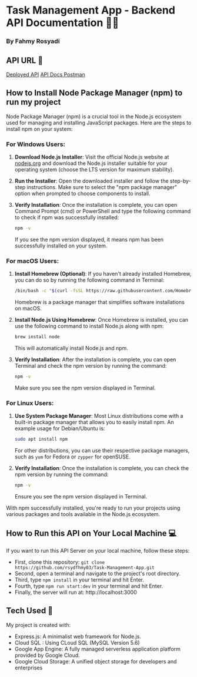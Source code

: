 # Task Management App - Backend API Documentation 🧑‍💻

### By Fahmy Rosyadi

## API URL 🔗
[Deployed API](https://seal-backend-fahmy.et.r.appspot.com/)
[API Docs Postman](https://documenter.getpostman.com/view/24438178/2sA3s7kUvG)

## How to Install Node Package Manager (npm) to run my project

Node Package Manager (npm) is a crucial tool in the Node.js ecosystem used for managing and installing JavaScript packages. Here are the steps to install npm on your system:

### For Windows Users:

1. **Download Node.js Installer**: Visit the official Node.js website at [nodejs.org](https://nodejs.org/) and download the Node.js installer suitable for your operating system (choose the LTS version for maximum stability).

2. **Run the Installer**: Open the downloaded installer and follow the step-by-step instructions. Make sure to select the "npm package manager" option when prompted to choose components to install.

3. **Verify Installation**: Once the installation is complete, you can open Command Prompt (cmd) or PowerShell and type the following command to check if npm was successfully installed:

    ```sh
    npm -v
    ```

    If you see the npm version displayed, it means npm has been successfully installed on your system.

### For macOS Users:

1. **Install Homebrew (Optional)**: If you haven't already installed Homebrew, you can do so by running the following command in Terminal:

    ```sh
    /bin/bash -c "$(curl -fsSL https://raw.githubusercontent.com/Homebrew/install/HEAD/install.sh)"
    ```

    Homebrew is a package manager that simplifies software installations on macOS.

2. **Install Node.js Using Homebrew**: Once Homebrew is installed, you can use the following command to install Node.js along with npm:

    ```sh
    brew install node
    ```

    This will automatically install Node.js and npm.

3. **Verify Installation**: After the installation is complete, you can open Terminal and check the npm version by running the command:

    ```sh
    npm -v
    ```

    Make sure you see the npm version displayed in Terminal.

### For Linux Users:

1. **Use System Package Manager**: Most Linux distributions come with a built-in package manager that allows you to easily install npm. An example usage for Debian/Ubuntu is:

    ```sh
    sudo apt install npm
    ```

    For other distributions, you can use their respective package managers, such as `yum` for Fedora or `zypper` for openSUSE.

2. **Verify Installation**: Once the installation is complete, you can check the npm version by running the command:

    ```sh
    npm -v
    ```

    Ensure you see the npm version displayed in Terminal.

With npm successfully installed, you're ready to run your projects using various packages and tools available in the Node.js ecosystem.

## How to Run this API on Your Local Machine 💻
If you want to run this API Server on your local machine, follow these steps:
- First, clone this repository: `git clone https://github.com/rsydfhmy03/Task-Management-App.git`
- Second, open a terminal and navigate to the project's root directory.
- Third, type `npm install` in your terminal and hit Enter.
- Fourth, type `npm run start:dev` in your terminal and hit Enter.
- Finally, the server will run at: http://localhost:3000

## Tech Used 🔧
My project is created with:
* Express.js: A minimalist web framework for Node.js.
* Cloud SQL : Using CLoud SQL (MySQL Version 5.6)
* Google App Engine: A fully managed serverless application platform provided by Google Cloud.
* Google Cloud Storage: A unified object storage for developers and enterprises
